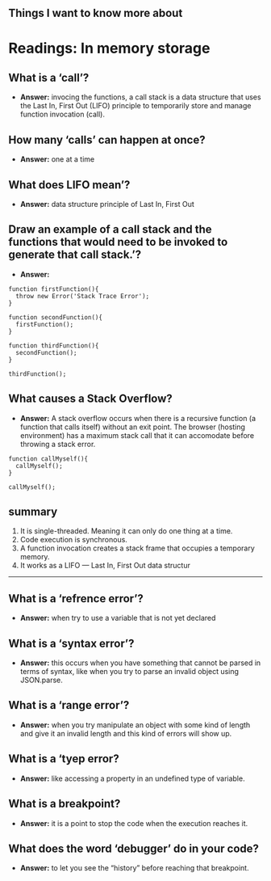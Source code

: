 ## Things I want to know more about

# Readings: In memory storage

## **What is a ‘call’?**

* **Answer:** invocing the functions, a call stack is a data structure that uses the Last In, First Out (LIFO) principle to temporarily store and manage function invocation (call).

## **How many ‘calls’ can happen at once?**

* **Answer:** one at a time

## **What does LIFO mean’?**

* **Answer:**  data structure principle of Last In, First Out

## **Draw an example of a call stack and the functions that would need to be invoked to generate that call stack.’?**

* **Answer:**

```
function firstFunction(){
  throw new Error('Stack Trace Error');
}

function secondFunction(){
  firstFunction();
}

function thirdFunction(){
  secondFunction();
}

thirdFunction();
```

## **What causes a Stack Overflow?**

* **Answer:**
A stack overflow occurs when there is a recursive function (a function that calls itself) without an exit point. The browser (hosting environment) has a maximum stack call that it can accomodate before throwing a stack error.

```
function callMyself(){
  callMyself();
}

callMyself();

```

## **summary**

1. It is single-threaded. Meaning it can only do one thing at a time.
2. Code execution is synchronous.
3. A function invocation creates a stack frame that occupies a temporary memory.
4. It works as a LIFO — Last In, First Out data structur

-----

## **What is a ‘refrence error’?**

* **Answer:** when try to use a variable that is not yet declared

## **What is a ‘syntax error’?**

* **Answer:** this occurs when you have something that cannot be parsed in terms of syntax, like when you try to parse an invalid object using JSON.parse.

## **What is a ‘range error’?**

* **Answer:** when you try  manipulate an object with some kind of length and give it an invalid length and this kind of errors will show up.

## **What is a ‘tyep error?**

* **Answer:** like accessing a property in an undefined type of variable.

## **What is a breakpoint?**

* **Answer:** it is a point to stop the code when the execution reaches it.

## **What does the word ‘debugger’ do in your code?**

* **Answer:** to let you see the “history” before reaching that breakpoint.
